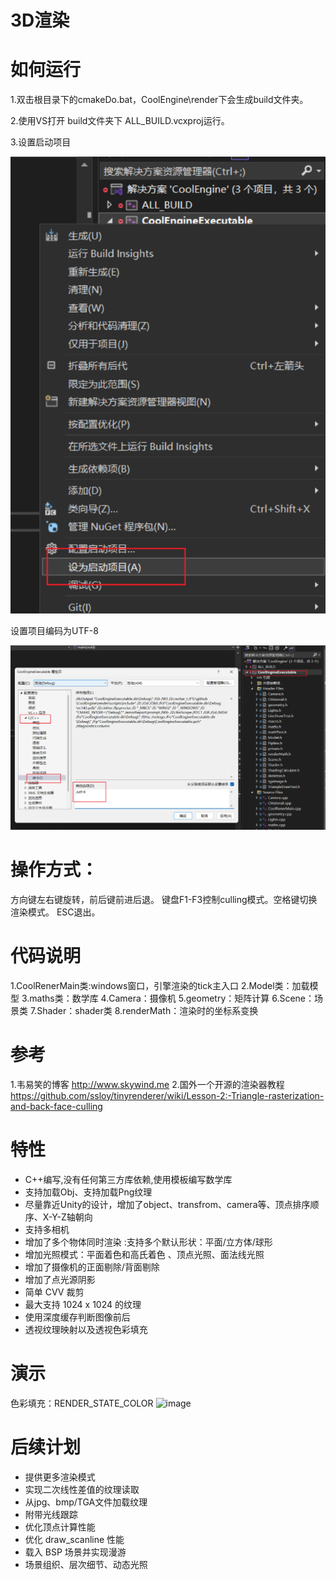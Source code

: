 # 3D渲染

如何运行
========

1.双击根目录下的cmakeDo.bat，CoolEngine\render下会生成build文件夹。

2.使用VS打开 build文件夹下 ALL_BUILD.vcxproj运行。

3.设置启动项目

![image](https://raw.githubusercontent.com/timotimosky/CoolEngine/master/images/2.png)

 设置项目编码为UTF-8

![image](https://raw.githubusercontent.com/timotimosky/CoolEngine/master/images/Snip.png)

操作方式：
==========

方向键左右键旋转，前后键前进后退。
键盘F1-F3控制culling模式。空格键切换渲染模式。
ESC退出。

代码说明
========

1.CoolRenerMain类:windows窗口，引擎渲染的tick主入口
2.Model类：加载模型
3.maths类：数学库
4.Camera：摄像机
5.geometry：矩阵计算
6.Scene：场景类
7.Shader：shader类
8.renderMath：渲染时的坐标系变换

参考
====

1.韦易笑的博客 http://www.skywind.me
2.国外一个开源的渲染器教程
https://github.com/ssloy/tinyrenderer/wiki/Lesson-2:-Triangle-rasterization-and-back-face-culling

特性
====

* C++编写,没有任何第三方库依赖,使用模板编写数学库
* 支持加载Obj、支持加载Png纹理
* 尽量靠近Unity的设计，增加了object、transfrom、camera等、顶点排序顺序、X-Y-Z轴朝向
* 支持多相机
* 增加了多个物体同时渲染 :支持多个默认形状：平面/立方体/球形
* 增加光照模式：平面着色和高氏着色 、顶点光照、面法线光照
* 增加了摄像机的正面剔除/背面剔除
* 增加了点光源阴影
* 简单 CVV 裁剪
* 最大支持 1024 x 1024 的纹理
* 使用深度缓存判断图像前后
* 透视纹理映射以及透视色彩填充

演示
====

色彩填充：RENDER_STATE_COLOR
![image](https://raw.githubusercontent.com/timotimosky/CoolEngine/master/images/render1.png)

后续计划
========

* 提供更多渲染模式
* 实现二次线性差值的纹理读取
* 从jpg、bmp/TGA文件加载纹理
* 附带光线跟踪
* 优化顶点计算性能
* 优化 draw_scanline 性能
* 载入 BSP 场景并实现漫游
* 场景组织、层次细节、动态光照
